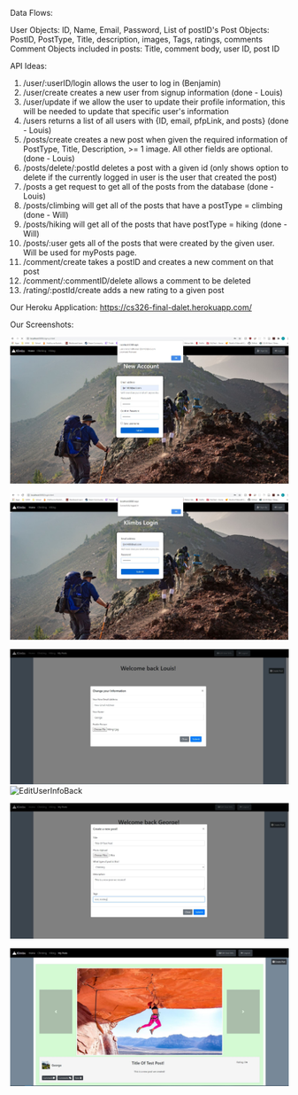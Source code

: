 Data Flows:

User Objects: ID, Name, Email, Password, List of postID's
Post Objects: PostID, PostType, Title, description, images, Tags, ratings, comments 
Comment Objects included in posts: Title, comment body, user ID, post ID

API Ideas:

1. /user/:userID/login allows the user to log in (Benjamin)
2. /user/create creates a new user from signup information (done - Louis)
3. /user/update if we allow the user to update their profile information, this will be needed to update that specific user's information
4. /users returns a list of all users with {ID, email, pfpLink, and posts} (done - Louis)
5. /posts/create creates a new post when given the required information of PostType, Title, Description, >= 1 image. All other fields are optional. (done - Louis)
6. /posts/delete/:postId deletes a post with a given id (only shows option to delete if the currently logged in user is the user that created the post)
7. /posts a get request to get all of the posts from the database  (done - Louis)
8. /posts/climbing will get all of the posts that have a postType = climbing (done - Will)
9. /posts/hiking will get all of the posts that have postType = hiking (done - Will)
10. /posts/:user gets all of the posts that were created by the given user. Will be used for myPosts page.
11. /comment/create takes a postID and creates a new comment on that post
12. /comment/:commentID/delete allows a comment to be deleted
13. /rating/:postId/create adds a new rating to a given post


Our Heroku Application: https://cs326-final-dalet.herokuapp.com/

Our Screenshots:

![signup](https://github.com/ljm1400/cs326-final-Dalet/blob/master/docs/Milestone2Screens/SignupPage.JPG)

![login](https://github.com/ljm1400/cs326-final-Dalet/blob/master/docs/Milestone2Screens/LoginPage.JPG)

![EditUserInfo](https://github.com/ljm1400/cs326-final-Dalet/blob/master/docs/Milestone2Screens/EditUserInfo.JPG)
![EditUserInfoBack](https://github.com/ljm1400/cs326-final-Dalet/blob/master/docs/Milestone2Screens/EditUserInfoBack.JPG)

![CreatePost](https://github.com/ljm1400/cs326-final-Dalet/blob/master/docs/Milestone2Screens/CreatePost.JPG)

![PostCreated](https://github.com/ljm1400/cs326-final-Dalet/blob/master/docs/Milestone2Screens/PostCreated.JPG)
